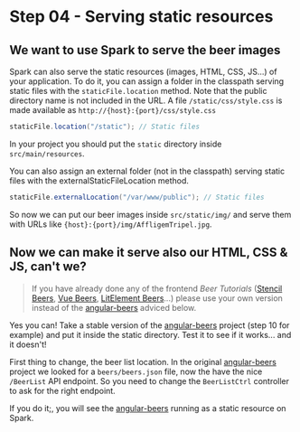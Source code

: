 # Step 04 - Serving static resources

## We want to use Spark to serve the beer images 

Spark can also serve the static resources (images, HTML, CSS, JS...) of your application. To do it, you can assign a folder in the classpath serving static files with the `staticFile.location` method. Note that the public directory name is not included in the URL. A file `/static/css/style.css` is made available as `http://{host}:{port}/css/style.css`

```java
staticFile.location("/static"); // Static files
```		
In your project you should put the `static` directory inside `src/main/resources`.		
		
You can also assign an external folder (not in the classpath) serving static files with the externalStaticFileLocation method.

```java
staticFile.externalLocation("/var/www/public"); // Static files
```

So now we can put our beer images inside `src/static/img/` and serve them with URLs like `{host}:{port}/img/AffligemTripel.jpg`.		 


## Now we can make it serve also our HTML, CSS & JS, can't we? 

> If you have already done any of the frontend *Beer Tutorials* ([Stencil Beers](https://github.com/LostInBrittany/stencil-beers/), [Vue Beers](https://github.com/LostInBrittany/vue-beers), [LitElement Beers](https://github.com/LostInBrittany/lit-element-beers)...) please use your own version instead of the  [angular-beers](https://github.com/LostInBrittany/angular-beers) adviced below.

Yes you can! Take a stable version of the [angular-beers](https://github.com/LostInBrittany/angular-beers) project (step 10 for example) and put it inside the static directory. Test it to see if it works... and it doesn't!

First thing to change, the beer list location. In the original [angular-beers](https://github.com/LostInBrittany/angular-beers) project we looked for a `beers/beers.json` file, now the have the nice `/BeerList` API endpoint. So you need to change the `BeerListCtrl` controller to ask for the right endpoint.

If you do it;, you will see the [angular-beers](https://github.com/LostInBrittany/angular-beers) running as a static resource on Spark.
		
